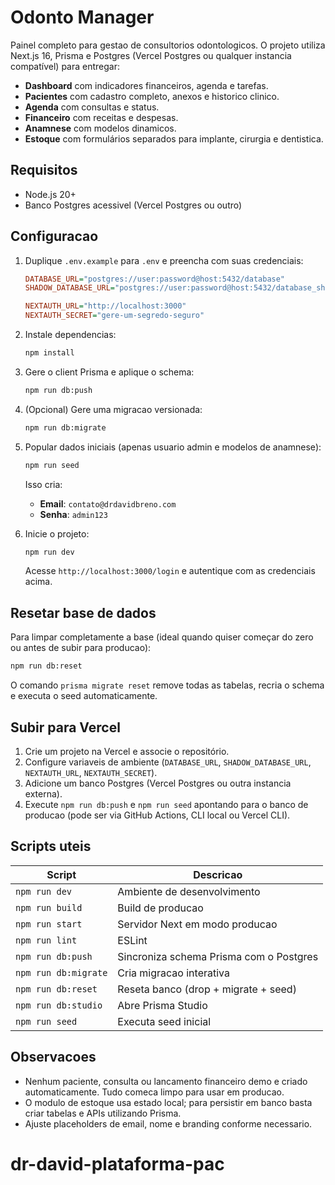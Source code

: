 # Odonto Manager

Painel completo para gestao de consultorios odontologicos. O projeto utiliza Next.js 16, Prisma e Postgres (Vercel Postgres ou qualquer instancia compatível) para entregar:

- **Dashboard** com indicadores financeiros, agenda e tarefas.
- **Pacientes** com cadastro completo, anexos e historico clinico.
- **Agenda** com consultas e status.
- **Financeiro** com receitas e despesas.
- **Anamnese** com modelos dinamicos.
- **Estoque** com formulários separados para implante, cirurgia e dentistica.

## Requisitos

- Node.js 20+
- Banco Postgres acessivel (Vercel Postgres ou outro)

## Configuracao

1. Duplique `.env.example` para `.env` e preencha com suas credenciais:

   ```ini
   DATABASE_URL="postgres://user:password@host:5432/database"
   SHADOW_DATABASE_URL="postgres://user:password@host:5432/database_shadow"

   NEXTAUTH_URL="http://localhost:3000"
   NEXTAUTH_SECRET="gere-um-segredo-seguro"
   ```

2. Instale dependencias:

   ```bash
   npm install
   ```

3. Gere o client Prisma e aplique o schema:

   ```bash
   npm run db:push
   ```

4. (Opcional) Gere uma migracao versionada:

   ```bash
   npm run db:migrate
   ```

5. Popular dados iniciais (apenas usuario admin e modelos de anamnese):

   ```bash
   npm run seed
   ```

   Isso cria:

   - **Email**: `contato@drdavidbreno.com`
   - **Senha**: `admin123`

6. Inicie o projeto:

   ```bash
   npm run dev
   ```

   Acesse `http://localhost:3000/login` e autentique com as credenciais acima.

## Resetar base de dados

Para limpar completamente a base (ideal quando quiser começar do zero ou antes de subir para producao):

```bash
npm run db:reset
```

O comando `prisma migrate reset` remove todas as tabelas, recria o schema e executa o seed automaticamente.

## Subir para Vercel

1. Crie um projeto na Vercel e associe o repositório.
2. Configure variaveis de ambiente (`DATABASE_URL`, `SHADOW_DATABASE_URL`, `NEXTAUTH_URL`, `NEXTAUTH_SECRET`).
3. Adicione um banco Postgres (Vercel Postgres ou outra instancia externa).
4. Execute `npm run db:push` e `npm run seed` apontando para o banco de producao (pode ser via GitHub Actions, CLI local ou Vercel CLI).

## Scripts uteis

| Script              | Descricao                                                |
| ------------------- | -------------------------------------------------------- |
| `npm run dev`       | Ambiente de desenvolvimento                              |
| `npm run build`     | Build de producao                                        |
| `npm run start`     | Servidor Next em modo producao                           |
| `npm run lint`      | ESLint                                                   |
| `npm run db:push`   | Sincroniza schema Prisma com o Postgres                  |
| `npm run db:migrate`| Cria migracao interativa                                 |
| `npm run db:reset`  | Reseta banco (drop + migrate + seed)                     |
| `npm run db:studio` | Abre Prisma Studio                                       |
| `npm run seed`      | Executa seed inicial                                     |

## Observacoes

- Nenhum paciente, consulta ou lancamento financeiro demo e criado automaticamente. Tudo comeca limpo para usar em producao.
- O modulo de estoque usa estado local; para persistir em banco basta criar tabelas e APIs utilizando Prisma.
- Ajuste placeholders de email, nome e branding conforme necessario.
# dr-david-plataforma-pac
